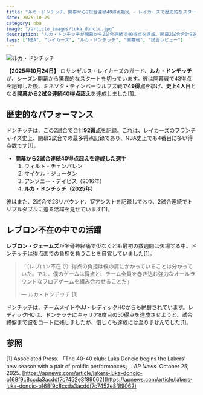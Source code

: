 ```yaml
---
title: "ルカ・ドンチッチ、開幕から2試合連続40得点超え - レイカーズで歴史的なスタート"
date: 2025-10-25
category: nba
image: "/article_images/luka_doncic.jpg"
description: "ルカ・ドンチッチが開幕から2試合連続で40得点を達成。開幕2試合合計92得点の活躍でレイカーズ史上に名を刻む。"
tags: ["NBA", "レイカーズ", "ルカ・ドンチッチ", "開幕戦", "試合レビュー"]
---
```


![ルカ・ドンチッチ](/article_images/luka_doncic.jpg)

**【2025年10月24日】** ロサンゼルス・レイカーズのガード、**ルカ・ドンチッチ**が、シーズン開幕から驚異的なスタートを切っています。彼は開幕戦で43得点を記録した後、ミネソタ・ティンバーウルブズ戦で**49得点**を挙げ、**史上4人目**となる**開幕から2試合連続40得点超え**を達成しました[1]。

## 歴史的なパフォーマンス

ドンチッチは、この2試合で合計**92得点**を記録。これは、レイカーズのフランチャイズ史上、開幕2試合での最多得点記録であり、NBA史上でも4番目に多い得点数です[1]。

*   **開幕から2試合連続40得点超えを達成した選手**
    1.  ウィルト・チェンバレン
    2.  マイケル・ジョーダン
    3.  アンソニー・デイビス（2016年）
    4.  **ルカ・ドンチッチ（2025年）**

彼はまた、2試合で23リバウンド、17アシストを記録しており、2試合連続でトリプルダブルに迫る活躍を見せています[1]。

## レブロン不在の中での活躍

**レブロン・ジェームズ**が坐骨神経痛で少なくとも最初の数週間は欠場する中、ドンチッチは得点面での負担を負うことを自覚していました[1]。

> 「（レブロン不在で）得点の負担は僕の肩にかかっていることは分かっていた。でも、僕のゲームは得点と、チーム全員を巻き込む強力なオールラウンドなフロアゲームを組み合わせることだ」
>
> — ルカ・ドンチッチ [1]

ドンチッチは、チームメイトやJJ・レディックHCからも絶賛されています。レディックHCは、ドンチッチにキャリア8度目の50得点を達成させようと、試合終盤まで彼をコートに残しましたが、惜しくも達成には至りませんでした[1]。

## 参照

[1] Associated Press. 「The 40-40 club: Luka Doncic begins the Lakers' new season with a pair of prolific performances」. *AP News*. October 25, 2025. [https://apnews.com/article/lakers-luka-doncic-b168f9c8ccda3acddf7c7452e8f89062](https://apnews.com/article/lakers-luka-doncic-b168f9c8ccda3acddf7c7452e8f89062)

